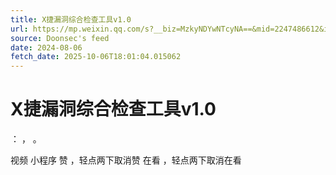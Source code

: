 ```yaml
---
title: X捷漏洞综合检查工具v1.0
url: https://mp.weixin.qq.com/s?__biz=MzkyNDYwNTcyNA==&mid=2247486612&idx=1&sn=25c6bebb9fc895ff308363cafe974691
source: Doonsec's feed
date: 2024-08-06
fetch_date: 2025-10-06T18:01:04.015062
---
```


# X捷漏洞综合检查工具v1.0

：
，
。

视频
小程序
赞
，轻点两下取消赞
在看
，轻点两下取消在看